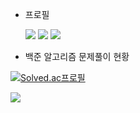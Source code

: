 
+ 프로필

   <img src="https://img.shields.io/badge/GitHub-000000?style=flat-square&logo=GitHub&logoColor=white"/> <a href="https://tlans21.tistory.com/"><img src="https://img.shields.io/badge/Tistory-FFD700?style=flat-square&logo=Blogger&logoColor=white"/></a> <img src="https://img.shields.io/badge/cjstlans21@naver.com-       FF0000?style=flat-square&logo=Gmail&logoColor=white"/>



+ 백준 알고리즘 문제풀이 현황


[![Solved.ac프로필](http://mazassumnida.wtf/api/v2/generate_badge?boj=tlans21)](https://solved.ac/tlans21)




  <img src="http://mazandi.herokuapp.com/api?handle=tlans21&theme=warm"/>

